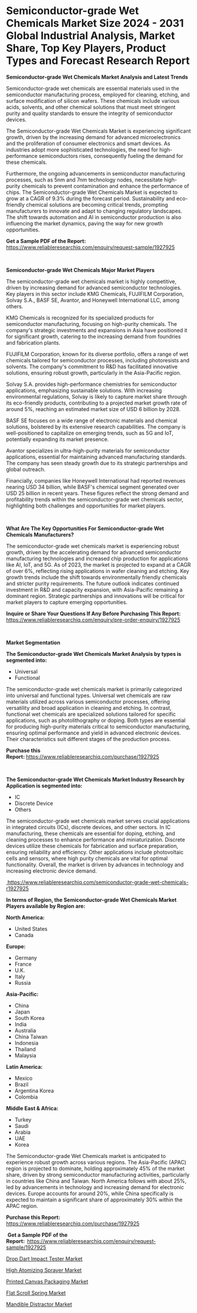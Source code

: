 <p><h1>Semiconductor-grade Wet Chemicals Market Size 2024 - 2031 Global Industrial Analysis, Market Share, Top Key Players, Product Types and Forecast Research Report</h1></p><p><strong>Semiconductor-grade Wet Chemicals Market Analysis and Latest Trends</strong></p>
<p><p>Semiconductor-grade wet chemicals are essential materials used in the semiconductor manufacturing process, employed for cleaning, etching, and surface modification of silicon wafers. These chemicals include various acids, solvents, and other chemical solutions that must meet stringent purity and quality standards to ensure the integrity of semiconductor devices. </p><p>The Semiconductor-grade Wet Chemicals Market is experiencing significant growth, driven by the increasing demand for advanced microelectronics and the proliferation of consumer electronics and smart devices. As industries adopt more sophisticated technologies, the need for high-performance semiconductors rises, consequently fueling the demand for these chemicals.</p><p>Furthermore, the ongoing advancements in semiconductor manufacturing processes, such as 5nm and 7nm technology nodes, necessitate high-purity chemicals to prevent contamination and enhance the performance of chips. The Semiconductor-grade Wet Chemicals Market is expected to grow at a CAGR of 9.3% during the forecast period. Sustainability and eco-friendly chemical solutions are becoming critical trends, prompting manufacturers to innovate and adapt to changing regulatory landscapes. The shift towards automation and AI in semiconductor production is also influencing the market dynamics, paving the way for new growth opportunities.</p></p>
<p><strong>Get a Sample PDF of the Report:&nbsp;</strong> <a href="https://www.reliableresearchiq.com/enquiry/request-sample/1927925?utm_campaign=1780&utm_medium=2&utm_source=Github&utm_content=ia&utm_term=25102024&utm_id=semiconductor-grade-wet-chemicals">https://www.reliableresearchiq.com/enquiry/request-sample/1927925</a></p>
<p>&nbsp;</p>
<p><strong>Semiconductor-grade Wet Chemicals Major Market Players</strong></p>
<p><p>The semiconductor-grade wet chemicals market is highly competitive, driven by increasing demand for advanced semiconductor technologies. Key players in this sector include KMG Chemicals, FUJIFILM Corporation, Solvay S.A., BASF SE, Avantor, and Honeywell International LLC, among others.</p><p>KMG Chemicals is recognized for its specialized products for semiconductor manufacturing, focusing on high-purity chemicals. The company's strategic investments and expansions in Asia have positioned it for significant growth, catering to the increasing demand from foundries and fabrication plants.</p><p>FUJIFILM Corporation, known for its diverse portfolio, offers a range of wet chemicals tailored for semiconductor processes, including photoresists and solvents. The company's commitment to R&D has facilitated innovative solutions, ensuring robust growth, particularly in the Asia-Pacific region.</p><p>Solvay S.A. provides high-performance chemistries for semiconductor applications, emphasizing sustainable solutions. With increasing environmental regulations, Solvay is likely to capture market share through its eco-friendly products, contributing to a projected market growth rate of around 5%, reaching an estimated market size of USD 6 billion by 2028.</p><p>BASF SE focuses on a wide range of electronic materials and chemical solutions, bolstered by its extensive research capabilities. The company is well-positioned to capitalize on emerging trends, such as 5G and IoT, potentially expanding its market presence.</p><p>Avantor specializes in ultra-high-purity materials for semiconductor applications, essential for maintaining advanced manufacturing standards. The company has seen steady growth due to its strategic partnerships and global outreach.</p><p>Financially, companies like Honeywell International had reported revenues nearing USD 34 billion, while BASF's chemical segment generated over USD 25 billion in recent years. These figures reflect the strong demand and profitability trends within the semiconductor-grade wet chemicals sector, highlighting both challenges and opportunities for market players.</p></p>
<p>&nbsp;</p>
<p><strong>What Are The Key Opportunities For Semiconductor-grade Wet Chemicals Manufacturers?</strong></p>
<p><p>The semiconductor-grade wet chemicals market is experiencing robust growth, driven by the accelerating demand for advanced semiconductor manufacturing technologies and increased chip production for applications like AI, IoT, and 5G. As of 2023, the market is projected to expand at a CAGR of over 6%, reflecting rising applications in wafer cleaning and etching. Key growth trends include the shift towards environmentally friendly chemicals and stricter purity requirements. The future outlook indicates continued investment in R&D and capacity expansion, with Asia-Pacific remaining a dominant region. Strategic partnerships and innovations will be critical for market players to capture emerging opportunities.</p></p>
<p><strong>Inquire or Share Your Questions If Any Before Purchasing This Report:</strong> <a href="https://www.reliableresearchiq.com/enquiry/pre-order-enquiry/1927925?utm_campaign=1780&utm_medium=2&utm_source=Github&utm_content=ia&utm_term=25102024&utm_id=semiconductor-grade-wet-chemicals">https://www.reliableresearchiq.com/enquiry/pre-order-enquiry/1927925</a></p>
<p>&nbsp;</p>
<p><strong>Market Segmentation</strong></p>
<p><strong>The Semiconductor-grade Wet Chemicals Market Analysis by types is segmented into:</strong></p>
<p><ul><li>Universal</li><li>Functional</li></ul></p>
<p><p>The semiconductor-grade wet chemicals market is primarily categorized into universal and functional types. Universal wet chemicals are raw materials utilized across various semiconductor processes, offering versatility and broad application in cleaning and etching. In contrast, functional wet chemicals are specialized solutions tailored for specific applications, such as photolithography or doping. Both types are essential for producing high-purity materials critical to semiconductor manufacturing, ensuring optimal performance and yield in advanced electronic devices. Their characteristics suit different stages of the production process.</p></p>
<p><strong>Purchase this Report:&nbsp;</strong><a href="https://www.reliableresearchiq.com/purchase/1927925?utm_campaign=1780&utm_medium=2&utm_source=Github&utm_content=ia&utm_term=25102024&utm_id=semiconductor-grade-wet-chemicals">https://www.reliableresearchiq.com/purchase/1927925</a></p>
<p>&nbsp;</p>
<p><strong>The Semiconductor-grade Wet Chemicals Market Industry Research by Application is segmented into:</strong></p>
<p><ul><li>IC</li><li>Discrete Device</li><li>Others</li></ul></p>
<p><p>The semiconductor-grade wet chemicals market serves crucial applications in integrated circuits (ICs), discrete devices, and other sectors. In IC manufacturing, these chemicals are essential for doping, etching, and cleaning processes to enhance performance and miniaturization. Discrete devices utilize these chemicals for fabrication and surface preparation, ensuring reliability and efficiency. Other applications include photovoltaic cells and sensors, where high purity chemicals are vital for optimal functionality. Overall, the market is driven by advances in technology and increasing electronic device demand.</p></p>
<p><a href="https://www.reliableresearchiq.com/semiconductor-grade-wet-chemicals-r1927925?utm_campaign=1780&utm_medium=2&utm_source=Github&utm_content=ia&utm_term=25102024&utm_id=semiconductor-grade-wet-chemicals">&nbsp;https://www.reliableresearchiq.com/semiconductor-grade-wet-chemicals-r1927925</a></p>
<p><strong>In terms of Region, the Semiconductor-grade Wet Chemicals Market Players available by Region are:</strong></p>
<p>
    <p> <strong> North America: </strong>
        <ul>
            <li>United States</li>
            <li>Canada</li>
        </ul>
        </p> 
    <p> <strong> Europe: </strong>
        <ul>
            <li>Germany</li>
            <li>France</li>
            <li>U.K.</li>
            <li>Italy</li>
            <li>Russia</li>
        </ul>
        </p> 
    <p> <strong> Asia-Pacific: </strong>
        <ul>
            <li>China</li>
            <li>Japan</li>
            <li>South Korea</li>
            <li>India</li>
            <li>Australia</li>
            <li>China Taiwan</li>
            <li>Indonesia</li>
            <li>Thailand</li>
            <li>Malaysia</li>
        </ul>
        </p> 
    <p> <strong> Latin America: </strong>
        <ul>
            <li>Mexico</li>
            <li>Brazil</li>
            <li>Argentina Korea</li>
            <li>Colombia</li>
        </ul>
        </p> 
    <p> <strong> Middle East & Africa: </strong>
        <ul>
            <li>Turkey</li>
            <li>Saudi</li>
            <li>Arabia</li>
            <li>UAE</li>
            <li>Korea</li>
        </ul>
    </p>
    </p>
<p><p>The Semiconductor-grade Wet Chemicals market is anticipated to experience robust growth across various regions. The Asia-Pacific (APAC) region is projected to dominate, holding approximately 45% of the market share, driven by strong semiconductor manufacturing activities, particularly in countries like China and Taiwan. North America follows with about 25%, led by advancements in technology and increasing demand for electronic devices. Europe accounts for around 20%, while China specifically is expected to maintain a significant share of approximately 30% within the APAC region.</p></p>
<p><strong>Purchase this Report: </strong><a href="https://www.reliableresearchiq.com/purchase/1927925?utm_campaign=1780&utm_medium=2&utm_source=Github&utm_content=ia&utm_term=25102024&utm_id=semiconductor-grade-wet-chemicals">https://www.reliableresearchiq.com/purchase/1927925</a></p>
<p>&nbsp;<strong>Get a Sample PDF of the Report:&nbsp;&nbsp;</strong><a href="https://www.reliableresearchiq.com/enquiry/request-sample/1927925?utm_campaign=1780&utm_medium=2&utm_source=Github&utm_content=ia&utm_term=25102024&utm_id=semiconductor-grade-wet-chemicals">https://www.reliableresearchiq.com/enquiry/request-sample/1927925</a></p>
<p><strong></strong></p>
<p><p><a href="https://www.linkedin.com/pulse/evaluating-drop-dart-lmpact-tester-market-trends-vp5ue?utm_campaign=1780&utm_medium=2&utm_source=Github&utm_content=ia&utm_term=25102024&utm_id=semiconductor-grade-wet-chemicals">Drop Dart lmpact Tester Market</a></p><p><a href="https://www.linkedin.com/pulse/high-atomizing-sprayer-market-overview-global-trends-p6dhe?utm_campaign=1780&utm_medium=2&utm_source=Github&utm_content=ia&utm_term=25102024&utm_id=semiconductor-grade-wet-chemicals">High Atomizing Sprayer Market</a></p><p><a href="https://www.linkedin.com/pulse/printed-canvas-packaging-market-trends-strategic-insights-yucre?utm_campaign=1780&utm_medium=2&utm_source=Github&utm_content=ia&utm_term=25102024&utm_id=semiconductor-grade-wet-chemicals">Printed Canvas Packaging Market</a></p><p><a href="https://www.linkedin.com/pulse/flat-scroll-spring-market-share-analysis-growth-trends-forecasts-pspve?utm_campaign=1780&utm_medium=2&utm_source=Github&utm_content=ia&utm_term=25102024&utm_id=semiconductor-grade-wet-chemicals">Flat Scroll Spring Market</a></p><p><a href="https://github.com/JubayerMia832/Market-Research-Report-List-1/blob/main/mandible-distractor-market.md?utm_campaign=1780&utm_medium=2&utm_source=Github&utm_content=ia&utm_term=25102024&utm_id=semiconductor-grade-wet-chemicals">Mandible Distractor Market</a></p></p>